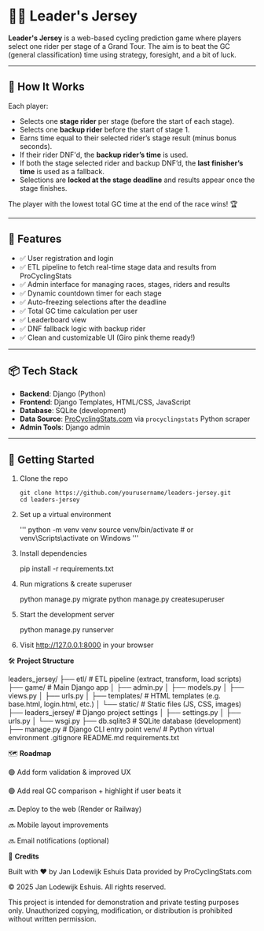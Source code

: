 # 🚴‍♂️ Leader's Jersey

**Leader's Jersey** is a web-based cycling prediction game where players select one rider per stage of a Grand Tour. The aim is to beat the GC (general classification) time using strategy, foresight, and a bit of luck.

---

## 🏁 How It Works

Each player:

- Selects one **stage rider** per stage (before the start of each stage).
- Selects one **backup rider** before the start of stage 1.
- Earns time equal to their selected rider’s stage result (minus bonus seconds).
- If their rider DNF'd, the **backup rider’s time** is used.
- If both the stage selected rider and backup DNF’d, the **last finisher’s time** is used as a fallback.
- Selections are **locked at the stage deadline** and results appear once the stage finishes.

The player with the lowest total GC time at the end of the race wins! 🏆

---

## 🔧 Features

- ✅ User registration and login
- ✅ ETL pipeline to fetch real-time stage data and results from ProCyclingStats
- ✅ Admin interface for managing races, stages, riders and results
- ✅ Dynamic countdown timer for each stage
- ✅ Auto-freezing selections after the deadline
- ✅ Total GC time calculation per user
- ✅ Leaderboard view
- ✅ DNF fallback logic with backup rider
- ✅ Clean and customizable UI (Giro pink theme ready!)

---

## 📦 Tech Stack

- **Backend**: Django (Python)
- **Frontend**: Django Templates, HTML/CSS, JavaScript
- **Database**: SQLite (development)
- **Data Source**: [ProCyclingStats.com](https://www.procyclingstats.com/) via `procyclingstats` Python scraper
- **Admin Tools**: Django admin

---

## 🚀 Getting Started

1. Clone the repo  
   ```
   git clone https://github.com/yourusername/leaders-jersey.git
   cd leaders-jersey
   ```

2. Set up a virtual environment

    '''
    python -m venv venv
    source venv/bin/activate  # or venv\Scripts\activate on Windows
    '''

3. Install dependencies

    pip install -r requirements.txt

4. Run migrations & create superuser

    python manage.py migrate
    python manage.py createsuperuser

5. Start the development server

    python manage.py runserver

6. Visit http://127.0.0.1:8000 in your browser

🛠️ **Project Structure**

leaders_jersey/
├── etl/                   # ETL pipeline (extract, transform, load scripts)
├── game/                  # Main Django app
│   ├── admin.py
│   ├── models.py
│   ├── views.py
│   ├── urls.py
│   ├── templates/         # HTML templates (e.g. base.html, login.html, etc.)
│   └── static/            # Static files (JS, CSS, images)
├── leaders_jersey/        # Django project settings
│   ├── settings.py
│   ├── urls.py
│   └── wsgi.py
├── db.sqlite3             # SQLite database (development)
├── manage.py              # Django CLI entry point
venv/                      # Python virtual environment
.gitignore
README.md
requirements.txt


🗺️ **Roadmap**

🟢 Add form validation & improved UX

🟢 Add real GC comparison + highlight if user beats it

🔜 Deploy to the web (Render or Railway)

🔜 Mobile layout improvements

🔜 Email notifications (optional)

🙌 **Credits**

Built with ❤️ by Jan Lodewijk Eshuis
Data provided by ProCyclingStats.com

© 2025 Jan Lodewijk Eshuis. All rights reserved.

This project is intended for demonstration and private testing purposes only. 
Unauthorized copying, modification, or distribution is prohibited without written permission.
